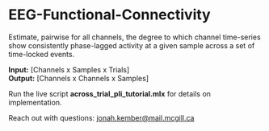 # EEG-Functional-Connectivity
Estimate, pairwise for all channels, the degree to which channel time-series show consistently phase-lagged activity at a given sample across a set of time-locked events.

__Input:__ [Channels x Samples x Trials]\
__Output:__ [Channels x Channels x Samples]

Run the live script __across_trial_pli_tutorial.mlx__ for details on implementation.

Reach out with questions: jonah.kember@mail.mcgill.ca
